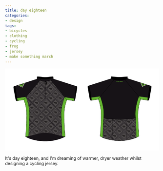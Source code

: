 ```yaml
---
title: day eighteen
categories:
- design
tags:
- bicycles
- clothing
- cycling
- frog
- jersey
- make something march
---
```


![](03/18.png)

It's day eighteen, and I'm dreaming of warmer, dryer weather whilst designing a cycling jersey.
